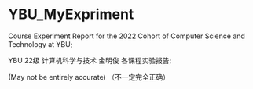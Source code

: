 # YBU_MyExpriment
Course Experiment Report for the 2022 Cohort of Computer Science and Technology at YBU;

YBU 22级 计算机科学与技术 金明俊 各课程实验报告;

(May not be entirely accurate)
（不一定完全正确）
